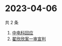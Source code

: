 # 2023-04-06

共 2 条

<!-- BEGIN -->
<!-- 最后更新时间 Thu Apr 06 2023 02:17:33 GMT+0800 (China Standard Time) -->

1. [中电科回应](https://www.zhihu.com/search?q=中电科回应)
1. [翟欣欣案一审宣判](https://www.zhihu.com/search?q=翟欣欣案一审宣判)

<!-- END -->
